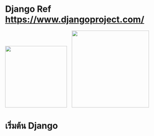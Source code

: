 
# Django Ref https://www.djangoproject.com/
<img src="https://upload.wikimedia.org/wikipedia/commons/7/75/Django_logo.svg" width="200" >  &nbsp;&nbsp; <img src="https://mariadb.com/wp-content/uploads/2019/11/mariadb-horizontal-blue.svg" width="250"/>
# เริ่มต้น Django
